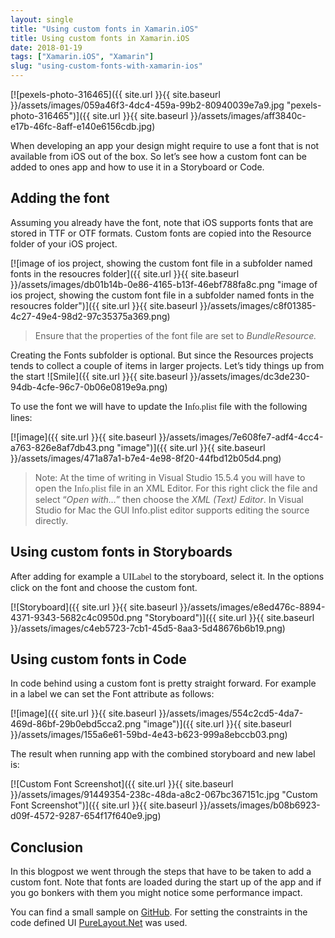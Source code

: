 ```yaml
---
layout: single
title: "Using custom fonts in Xamarin.iOS"
title: Using custom fonts in Xamarin.iOS
date: 2018-01-19
tags: ["Xamarin.iOS", "Xamarin"]
slug: "using-custom-fonts-with-xamarin-ios"
---
```


[![pexels-photo-316465]({{ site.url }}{{ site.baseurl }}/assets/images/059a46f3-4dc4-459a-99b2-80940039e7a9.jpg "pexels-photo-316465")]({{ site.url }}{{ site.baseurl }}/assets/images/aff3840c-e17b-46fc-8aff-e140e6156cdb.jpg)



When developing an app your design might require to use a font that is not available from iOS out of the box. So let’s see how a custom font can be added to ones app and how to use it in a Storyboard or Code.

## Adding the font

Assuming you already have the font, note that iOS supports fonts that are stored in TTF or OTF formats. Custom fonts are copied into the Resource folder of your iOS project.

[![image of ios project, showing the custom font file in a subfolder named fonts in the resoucres folder]({{ site.url }}{{ site.baseurl }}/assets/images/db01b14b-0e86-4165-b13f-46ebf788fa8c.png "image of ios project, showing the custom font file in a subfolder named fonts in the resoucres folder")]({{ site.url }}{{ site.baseurl }}/assets/images/c8f01385-4c27-49e4-98d2-97c35375a369.png)


> Ensure that the properties of the font file are set to *BundleResource.*


Creating the Fonts subfolder is optional. But since the Resources projects tends to collect a couple of items in larger projects. Let’s tidy things up from the start ![Smile]({{ site.url }}{{ site.baseurl }}/assets/images/dc3de230-94db-4cfe-96c7-0b06e0819e9a.png)

To use the font we will have to update the <font face="Consolas">Info.plist</font> file with the following lines:

[![image]({{ site.url }}{{ site.baseurl }}/assets/images/7e608fe7-adf4-4cc4-a763-826e8af7db43.png "image")]({{ site.url }}{{ site.baseurl }}/assets/images/471a87a1-b7e4-4e98-8f20-44fbd12b05d4.png)


> Note: At the time of writing in Visual Studio 15.5.4 you will have to open the <font face="Consolas">Info.plist</font> file in an XML Editor. For this right click the file and select “*Open with…*” then choose the *XML (Text) Editor*. In Visual Studio for Mac the GUI Info.plist editor supports editing the source directly.


## Using custom fonts in Storyboards

After adding for example a <font face="Consolas">UILabel</font> to the storyboard, select it. In the options click on the font and choose the custom font.

[![Storyboard]({{ site.url }}{{ site.baseurl }}/assets/images/e8ed476c-8894-4371-9343-5682c4c0950d.png "Storyboard")]({{ site.url }}{{ site.baseurl }}/assets/images/c4eb5723-7cb1-45d5-8aa3-5d48676b6b19.png)

## Using custom fonts in Code

In code behind using a custom font is pretty straight forward. For example in a label we can set the Font attribute as follows:

[![image]({{ site.url }}{{ site.baseurl }}/assets/images/554c2cd5-4da7-469d-86bf-29b0ebd5cca2.png "image")]({{ site.url }}{{ site.baseurl }}/assets/images/155a6e61-59bd-4e43-b623-999a8ebccb03.png)

The result when running app with the combined storyboard and new label is:

[![Custom Font Screenshot]({{ site.url }}{{ site.baseurl }}/assets/images/91449354-238c-48da-a8c2-067bc367151c.jpg "Custom Font Screenshot")]({{ site.url }}{{ site.baseurl }}/assets/images/b08b6923-d09f-4572-9287-654f17f640e9.jpg)

## Conclusion

In this blogpost we went through the steps that have to be taken to add a custom font. Note that fonts are loaded during the start up of the app and if you go bonkers with them you might notice some performance impact.

You can find a small sample on [GitHub](https://github.com/mallibone/XamarinCustomFonts.git "Sample GitHub Repo"). For setting the constraints in the code defined UI [PureLayout.Net](https://mallibone.com/post/purelayout-for-xamarin-with-purelayoutnet) was used.

